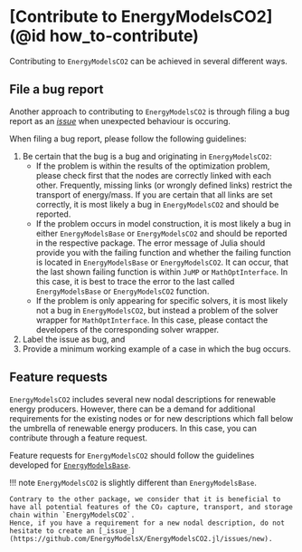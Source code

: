 # [Contribute to EnergyModelsCO2](@id how_to-contribute)

Contributing to `EnergyModelsCO2` can be achieved in several different ways.

## File a bug report

Another approach to contributing to `EnergyModelsCO2` is through filing a bug report as an [_issue_](https://github.com/EnergyModelsX/EnergyModelsCO2.jl/issues/new) when unexpected behaviour is occuring.

When filing a bug report, please follow the following guidelines:

1. Be certain that the bug is a bug and originating in `EnergyModelsCO2`:
   - If the problem is within the results of the optimization problem, please check first that the nodes are correctly linked with each other.
     Frequently, missing links (or wrongly defined links) restrict the transport of energy/mass.
     If you are certain that all links are set correctly, it is most likely a bug in `EnergyModelsCO2` and should be reported.
   - If the problem occurs in model construction, it is most likely a bug in either `EnergyModelsBase` or `EnergyModelsCO2` and should be reported in the respective package.
     The error message of Julia should provide you with the failing function and whether the failing function is located in `EnergyModelsBase` or `EnergyModelsCO2`.
     It can occur, that the last shown failing function is within `JuMP` or `MathOptInterface`.
     In this case, it is best to trace the error to the last called `EnergyModelsBase` or `EnergyModelsCO2` function.
   - If the problem is only appearing for specific solvers, it is most likely not a bug in `EnergyModelsCO2`, but instead a problem of the solver wrapper for `MathOptInterface`.
     In this case, please contact the developers of the corresponding solver wrapper.
2. Label the issue as bug, and
3. Provide a minimum working example of a case in which the bug occurs.

## Feature requests

`EnergyModelsCO2` includes several new nodal descriptions for renewable energy producers.
However, there can be a demand for additional requirements for the existing nodes or for new descriptions which fall below the umbrella of renewable energy producers.
In this case, you can contribute through a feature request.

Feature requests for `EnergyModelsCO2` should follow the guidelines developed for [`EnergyModelsBase`](https://energymodelsx.github.io/EnergyModelsBase.jl/stable/how-to/contribute/).

!!! note
    `EnergyModelsCO2` is slightly different than `EnergyModelsBase`.

    Contrary to the other package, we consider that it is beneficial to have all potential features of the CO₂ capture, transport, and storage chain within `EnergyModelsCO2`.
    Hence, if you have a requirement for a new nodal description, do not hesitate to create an [_issue_](https://github.com/EnergyModelsX/EnergyModelsCO2.jl/issues/new).
